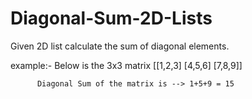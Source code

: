 # Diagonal-Sum-2D-Lists
Given 2D list calculate the sum of diagonal elements.

example:- Below is the 3x3 matrix
          [[1,2,3]
           [4,5,6]
           [7,8,9]]

          Diagonal Sum of the matrix is --> 1+5+9 = 15
